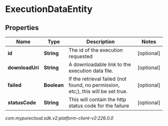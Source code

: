 # ExecutionDataEntity


## Properties

| Name | Type | Description | Notes |
| ------------ | ------------- | ------------- | ------------- |
| **id** | **String** | The id of the execution requested |  [optional] |
| **downloadUri** | **String** | A downloadable link to the execution data file. |  [optional] |
| **failed** | **Boolean** | If the retrieval failed (not found, no permission, etc;), this will be set true. |  [optional] |
| **statusCode** | **String** | This will contain the http status code for the failure |  [optional] |




_com.mypurecloud.sdk.v2:platform-client-v2:226.0.0_
